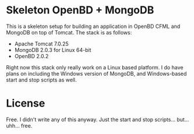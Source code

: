 # Skeleton OpenBD + MongoDB

This is a skeleton setup for building an application in OpenBD CFML and MongoDB on top
of Tomcat. The stack is as follows:

* Apache Tomcat 7.0.25
* MongoDB 2.0.3 for Linux 64-bit
* OpenBD 2.0.2

Right now this stack only really work on a Linux based platform. I do have plans on including the
Windows version of MongoDB, and Windows-based start and stop scripts as well.


# License

Free. I didn't write any of this anyway. Just the start and stop scripts... but...
uhh... free.